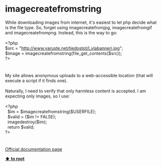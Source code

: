 # imagecreatefromstring




<div class="phpcode"><span class="html">
While downloading images from internet, it&apos;s easiest to let php decide what is the file type. So, forget using imagecreatefromjpg, imagecreatefromgif and imagecreatefrompng. Instead, this is the way to go:<br><br><span class="default">&lt;?php<br>$src </span><span class="keyword">= </span><span class="string">&quot;<a href="http://www.varuste.net/tiedostot/l_ylabanneri.jpg" rel="nofollow" target="_blank">http://www.varuste.net/tiedostot/l_ylabanneri.jpg</a>&quot;</span><span class="keyword">;<br></span><span class="default">$image </span><span class="keyword">= </span><span class="default">imagecreatefromstring</span><span class="keyword">(</span><span class="default">file_get_contents</span><span class="keyword">(</span><span class="default">$src</span><span class="keyword">));<br></span><span class="default">?&gt;</span>
</span>
</div>
  

#


<div class="phpcode"><span class="html">
My site allows anonymous uploads to a web-accessible location (that will execute a script if it finds one).<br><br>Naturally, I need to verify that only harmless content is accepted. I am expecting only images, so I use:<br><br><span class="default">&lt;?php<br>&#xA0; $im </span><span class="keyword">= </span><span class="default">$imagecreatefromstring</span><span class="keyword">(</span><span class="default">$USERFILE</span><span class="keyword">);<br>&#xA0; </span><span class="default">$valid </span><span class="keyword">= (</span><span class="default">$im </span><span class="keyword">!= </span><span class="default">FALSE</span><span class="keyword">);<br>&#xA0; </span><span class="default">imagedestroy</span><span class="keyword">(</span><span class="default">$im</span><span class="keyword">);<br>&#xA0; return </span><span class="default">$valid</span><span class="keyword">;<br></span><span class="default">?&gt;</span>
</span>
</div>
  

#

[Official documentation page](https://www.php.net/manual/en/function.imagecreatefromstring.php)

**[⬆ to root](/)**